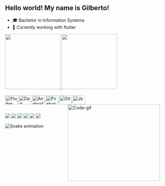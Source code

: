 ## Hello world! My name is Gilberto!

- 🎓 Bachelor in Information Systems
- 📱 Currently working with flutter

<div align="left">
  <a href="https://github.com/gilbertohnrq">
  <img height="180em" src="https://github-readme-stats.vercel.app/api?username=gilbertohnrq&show_icons=true&theme=dracula&include_all_commits=true&count_private=true"/>
  <img height="180em" src="https://github-readme-stats.vercel.app/api/top-langs/?username=gilbertohnrq&layout=compact&langs_count=7&theme=dracula"/>
</div>
  
<div style="display: inline_block"><br>
  <img align="center" alt="Flutter" height="30" width="40" src="https://cdn.jsdelivr.net/gh/devicons/devicon/icons/flutter/flutter-original.svg">
  <img align="center" alt="Dart" height="30" width="40" src="https://cdn.jsdelivr.net/gh/devicons/devicon/icons/dart/dart-original.svg">
  <img align="center" alt="Android" height="30" width="40" src="https://cdn.jsdelivr.net/gh/devicons/devicon/icons/android/android-original.svg">
  <img align="center" alt="Firebase" height="30" width="40" src="https://cdn.jsdelivr.net/gh/devicons/devicon/icons/firebase/firebase-plain-wordmark.svg">
  <img align="center" alt="Git" height="30" width="40" src="https://cdn.jsdelivr.net/gh/devicons/devicon/icons/git/git-original.svg">
  <img align="center" alt="Js" height="30" width="40" src="https://cdn.jsdelivr.net/gh/devicons/devicon/icons/javascript/javascript-original.svg">
  <img align="right" alt="Code-gif" height="250" width="300" src="https://media3.giphy.com/media/iIqmM5tTjmpOB9mpbn/giphy.gif?cid=ecf05e47v4wjpqxd8touco3sy3lbwoffotug7usbuhj950ui&rid=giphy.gif&ct=g">
</div>
  
##
  
<div>
  <a href="https://www.youtube.com/channel/UCEOv9s8DWFIOr2VmsYT6-_Q" target="_blank"><img src="https://img.shields.io/badge/YouTube-FF0000?style=for-the-badge&logo=youtube&logoColor=white" target="_blank"></a>
  <a href="https://instagram.com/gilbertohnrq" target="_blank"><img src="https://img.shields.io/badge/-Instagram-%23E4405F?style=for-the-badge&logo=instagram&logoColor=white" target="_blank"></a>
 	<a href="https://www.twitch.tv/hyoshix" target="_blank"><img src="https://img.shields.io/badge/Twitch-9146FF?style=for-the-badge&logo=twitch&logoColor=white" target="_blank"></a>
  <a href = "mailto:gilbertohnrq@gmail.com"><img src="https://img.shields.io/badge/Gmail-D14836?style=for-the-badge&logo=gmail&logoColor=white" target="_blank"></a>
  <a href="https://www.linkedin.com/in/gilberto-henrique-soares-da-silva-757055193/" target="_blank"><img src="https://img.shields.io/badge/-LinkedIn-%230077B5?style=for-the-badge&logo=linkedin&logoColor=white" target="_blank"></a>   
    <a href="https://github.com/gilbertohnrq" target="_blank"><img src="https://img.shields.io/badge/GitHub-100000?style=for-the-badge&logo=github&logoColor=white" target="_blank"></a>   
</div>

![Snake animation](https://github.com/gilbertohnrq/gilbertohnrq/blob/output/github-contribution-grid-snake.svg)
